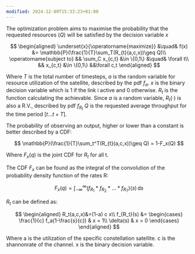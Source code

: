 ```yaml
---
modified: 2024-12-09T15:33:23+01:00
---
```

The optimization problem aims to maximise the probability that the requested resources ($Q$) will be satisfied by the decision variable $x$

$$
\begin{aligned}
	\underset{x}{\operatorname{maximize}} &\quad& f(x) &= \mathbb{P}(\frac{1}{T}\sum_T(R_{t}(a,c,x))\geq Q)\\
	\operatorname{subject to} && \sum_C x_{c,t} &\in \{0,1\} &\quad& \forall t\\
	&& x_{c,t} &\in \{0,1\} &&\forall c,t
\end{aligned}
$$

Where $T$ is the total number of timesteps, $a$ is the random variable for resource utilization of the satellite, described by the pdf $f_a$. 
$x$ is the binary decision variable which is 1 if the link i active and 0 otherwise. 
$R_t$ is the function calculating the achievable. 
Since $a$ is a random variable, $R_t( \cdot )$ is also a R.V., described by pdf $f_{R_t}$ 
$Q$ is the requested average throughput for the time period $[t\dots t+T]$. 

The probability of observing an output, higher or lower than a constant is better described by a CDF: 

$$
\mathbb{P}(\frac{1}{T}\sum_t^T(R_{t}(a,c,x))\geq Q) = 1-F_x(Q)
$$

Where $F_x(q)$ is the joint CDF for $R_t$ for all t.  


The CDF $F_x$ can be found as the integral of the convolution of the probability density function of the rates R:

$$
F_x(q) = \int_{-\infty}^{\infty}(f_{R_1} * f_{R_2}*...*f_{R_T})(s)\, \mathrm{d}s
$$

 $R_t$ can be defined as: 
 
$$
\begin{aligned}
 R_t(a,c,x)&=(1-a) c x\\
 f_{R_t}(s) &= 
 \begin{cases}
 \frac{1}{c} f_a(1-\frac{s}{c}) & x = 1\\
 \delta(s) & x = 0 
 \end{cases}
\end{aligned}
 $$

Where a is the utilization of the specific constellation satellite. c is the shannonrate of the channel. x is the binary decision variable. 
